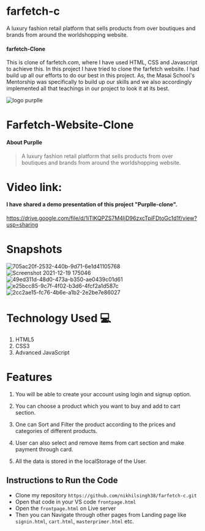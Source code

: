 # farfetch-c
A luxury fashion retail platform that sells products from over boutiques and brands from around the worldshopping website. 
#### farfetch-Clone
This is clone of farfetch.com, where I have used HTML, CSS and Javascript to achieve this.
In this project I have tried to clone the farfetch website. I had build up all our efforts to do our best in this project. As, the Masai School's Mentorship  was specifically to build up our skills and we also accordingly implemented all that teachings in our project to look it at its best.

![logo purplle](https://user-images.githubusercontent.com/67849097/146675002-714b6f21-2573-43f0-83f0-3449230aa5c0.png)

<!-- ### Live Site(https://purplle.vercel.app/) -->

# Farfetch-Website-Clone
#### About Purplle
>  A luxury fashion retail platform that sells products from over boutiques and brands from around the worldshopping website. 
>  
# Video link:
 #### I have shared a demo presentation of this project "Purplle-clone".
 
 https://drive.google.com/file/d/1iTIKQPZS7M4IjD96zxcTpiFDtoGc1d1f/view?usp=sharing
 
# Snapshots

![705ac20f-2532-440b-9d71-6e1d41105768](https://i.imgur.com/xMKLsfM.png)
![Screenshot 2021-12-19 175046](https://i.imgur.com/RMl0hbn.png)
![49ed311d-48d0-473a-b350-ae0439c01d61](https://i.imgur.com/gVS3198.png)
![e25bcc85-9c7f-4f02-b3d6-4fcf2a1d587c](https://i.imgur.com/tI5hlhq.png)
![2cc2ae15-fc76-4b6e-a1b2-2e2be7e86027](https://i.imgur.com/O6zQYx7.png)



# Technology Used :computer: 
1. HTML5
2. CSS3
3. Advanced JavaScript

# Features
1. You will be able to create your account using login and signup option.

2. You can choose a product which you want to buy and add to cart section.

3. One can Sort and Filter the product according to the prices and categories of different products.

4. User can also select and remove items from cart section and make payment through card.

5. All the data is stored in the localStorage of the User. 

## Instructions to Run the Code 

- Clone my repository `https://github.com/nikhilsingh38/farfetch-c.git`
- Open that code in your VS code `frontpage.html`
- Open the `frontpage.html` on Live server
- Then you can Navigate through other pages from Landing page like `signin.html`, `cart.html`, `masterprimer.html` etc.

